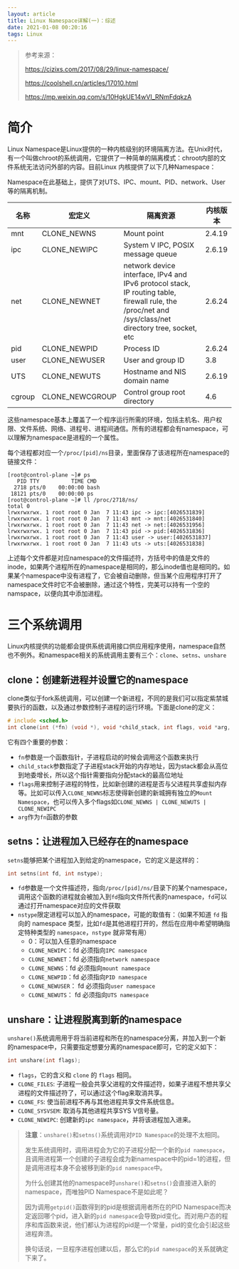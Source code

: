 ```yaml
---
layout: article
title: Linux Namespace详解(一)：综述
date: 2021-01-08 00:20:16
tags: Linux
---
```




>参考来源：
>
>https://cizixs.com/2017/08/29/linux-namespace/
>
>https://coolshell.cn/articles/17010.html
>
>https://mp.weixin.qq.com/s/10HgkUE14wVI_RNmFdqkzA

# 简介

Linux Namespace是Linux提供的一种内核级别的环境隔离方法。在Unix时代，有一个叫做chroot的系统调用，它提供了一种简单的隔离模式：chroot内部的文件系统无法访问外部的内容。目前Linux 内核提供了以下几种Namespace：

Namespace在此基础上，提供了对UTS、IPC、mount、PID、network、User等的隔离机制。

| 名称   | 宏定义          | 隔离资源                                                     | 内核版本 |
| ------ | --------------- | ------------------------------------------------------------ | -------- |
| mnt    | CLONE_NEWNS     | Mount point                                                  | 2.4.19   |
| ipc    | CLONE_NEWIPC    | System V IPC, POSIX message queue                            | 2.6.19   |
| net    | CLONE_NEWNET    | network device interface, IPv4 and IPv6 protocol stack, IP routing table, firewall rule, the /proc/net and /sys/class/net directory tree, socket, etc | 2.6.24   |
| pid    | CLONE_NEWPID    | Process ID                                                   | 2.6.24   |
| user   | CLONE_NEWUSER   | User and group ID                                            | 3.8      |
| UTS    | CLONE_NEWUTS    | Hostname and NIS domain name                                 | 2.6.19   |
| cgroup | CLONE_NEWCGROUP | Control group root directory                                 | 4.6      |

这些namespace基本上覆盖了一个程序运行所需的环境，包括主机名、用户权限、文件系统、网络、进程号、进程间通信。所有的进程都会有namespace，可以理解为namespace是进程的一个属性。

每个进程都对应一个`/proc/[pid]/ns`目录，里面保存了该进程所在namespace的链接文件：

```shell
[root@control-plane ~]# ps
   PID TTY          TIME CMD
  2718 pts/0    00:00:00 bash
 18121 pts/0    00:00:00 ps
[root@control-plane ~]# ll /proc/2718/ns/
total 0
lrwxrwxrwx. 1 root root 0 Jan  7 11:43 ipc -> ipc:[4026531839]
lrwxrwxrwx. 1 root root 0 Jan  7 11:43 mnt -> mnt:[4026531840]
lrwxrwxrwx. 1 root root 0 Jan  7 11:43 net -> net:[4026531956]
lrwxrwxrwx. 1 root root 0 Jan  7 11:43 pid -> pid:[4026531836]
lrwxrwxrwx. 1 root root 0 Jan  7 11:43 user -> user:[4026531837]
lrwxrwxrwx. 1 root root 0 Jan  7 11:43 uts -> uts:[4026531838]
```

上述每个文件都是对应namespace的文件描述符，方括号中的值是文件的inode，如果两个进程所在的namespace是相同的，那么inode值也是相同的。如果某个namespace中没有进程了，它会被自动删除，但当某个应用程序打开了namespace文件时它不会被删除，通过这个特性，完美可以持有一个空的namspace，以便向其中添加进程。

# 三个系统调用

Linux内核提供的功能都会提供系统调用接口供应用程序使用，namespace自然也不例外。和namespace相关的系统调用主要有三个：`clone`、`setns`、`unshare`

## clone：创建新进程并设置它的namespace

clone类似于fork系统调用，可以创建一个新进程，不同的是我们可以指定紫禁城要执行的函数，以及通过参数控制子进程的运行环境。下面是clone的定义：

```c
# include <sched.h>
int clone(int (*fn) (void *), void *child_stack, int flags, void *arg, ...);
```

它有四个重要的参数：

* `fn`参数是一个函数指针，子进程启动的时候会调用这个函数来执行
* `child_stack`参数指定了子进程stack开始的内存地址，因为stack都会从高位到地委增长，所以这个指针需要指向分配stack的最高位地址
* `flags`用来控制子进程的特性，比如新创建的进程是否与父进程共享虚拟内存等。比如可以传入`CLONE_NEWNS`标志使得新创建的新城拥有独立的`Mount Namespace`，也可以传入多个flags如`CLONE_NEWNS | CLONE_NEWUTS | CLONE_NEWIPC`
* `arg`作为`fn`函数的参数

## setns：让进程加入已经存在的namespace

`setns`能够把某个进程加入到给定的namespace，它的定义是这样的：

```c
int setns(int fd, int nstype);
```

* `fd`参数是一个文件描述符，指向`/proc/[pid]/ns/`目录下的某个namespace，调用这个函数的进程就会被加入到`fd`指向文件所代表的namespace，`fd`可以通过打开namespace对应的文件获取
* `nstype`限定进程可以加入的namespace，可能的取值有：（如果不知道 `fd` 指向的 namespace 类型，比如`fd`是其他进程打开的，然后在应用中希望明确指定特种类型的 `namespace`，`nstype` 就非常有用）
  * 0：可以加入任意的namespace
  * `CLONE_NEWIPC`：fd 必须指向`IPC namespace`
  * `CLONE_NEWNET`：fd 必须指向`network namespace`
  * `CLONE_NEWNS`：fd 必须指向`mount namespace`
  * `CLONE_NEWPID`：fd 必须指向`PID namespace`
  * `CLONE_NEWUSER`： fd 必须指向`user namespace`
  * `CLONE_NEWUTS`： fd 必须指向`UTS namespace`

## unshare：让进程脱离到新的namespace

`unshare()`系统调用用于将当前进程和所在的namespace分离，并加入到一个新的namespace中，只需要指定想要分离的namespace即可，它的定义如下：

```c
int unshare(int flags);
```

*  `flags`，它的含义和 `clone` 的 `flags` 相同。
  * `CLONE_FILES`: 子进程一般会共享父进程的文件描述符，如果子进程不想共享父进程的文件描述符了，可以通过这个flag来取消共享。
  * `CLONE_FS`: 使当前进程不再与其他进程共享文件系统信息。
  * `CLONE_SYSVSEM`: 取消与其他进程共享SYS V信号量。
  * `CLONE_NEWIPC`: 创建新的`ipc namespace`，并将该进程加入进来。

> **注意**：`unshare()`和`setns()`系统调用对`PID Namespace`的处理不太相同。
>
> 发生系统调用时，调用进程会为它的子进程分配一个新的`pid namespace`，且调用进程第一个创建的子进程会成为新namespace中的pid=1的进程，但是调用进程本身不会被移到新的`pid namespace`中。
>
> 为什么创建其他的namespace时`unshare()`和`setns()`会直接进入新的namespace，而唯独PID Namespace不是如此呢？
>
> 因为调用`getpid()`函数得到的pid是根据调用者所在的PID Namespace而决定返回哪个pid，进入新的`pid namespace`会导致pid变化。而对用户态的程序和库函数来说，他们都认为进程的pid是一个常量，pid的变化会引起这些进程奔溃。
>
> 换句话说，一旦程序进程创建以后，那么它的`pid namespace`的关系就确定下来了。